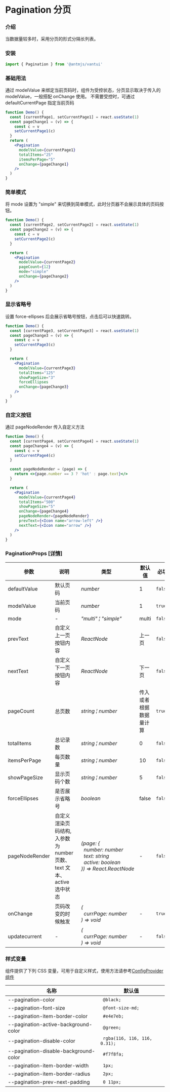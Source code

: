 # Pagination 分页

### 介绍

当数据量较多时，采用分页的形式分隔长列表。

### 安装

```javascript
import { Pagination } from '@antmjs/vantui'
```

### 基础用法

通过 modelValue 来绑定当前页码时，组件为受控状态，分页显示取决于传入的 modelValue，一般搭配 onChange 使用。
不需要受控时，可通过 defaultCurrentPage 指定当前页码

```jsx
function Demo() {
  const [currentPage1, setCurrentPage1] = react.useState(1)
  const pageChange1 = (v) => {
    const c = v
    setCurrentPage1(c)
  }
  return (
    <Pagination
      modelValue={currentPage1}
      totalItems="25"
      itemsPerPage="5"
      onChange={pageChange1}
    />
  )
}
```

### 简单模式

将 mode 设置为 "simple" 来切换到简单模式，此时分页器不会展示具体的页码按钮。

```jsx
function Demo() {
  const [currentPage2, setCurrentPage2] = react.useState(1)
  const pageChange2 = (v) => {
    const c = v
    setCurrentPage2(c)
  }

  return (
    <Pagination
      modelValue={currentPage2}
      pageCount={12}
      mode="simple"
      onChange={pageChange2}
    />
  )
}
```

### 显示省略号

设置 force-ellipses 后会展示省略号按钮，点击后可以快速跳转。

```jsx
function Demo() {
  const [currentPage3, setCurrentPage3] = react.useState(1)
  const pageChange3 = (v) => {
    const c = v
    setCurrentPage3(c)
  }

  return (
    <Pagination
      modelValue={currentPage3}
      totalItems="125"
      showPageSize="3"
      forceEllipses
      onChange={pageChange3}
    />
  )
}
```

### 自定义按钮

通过 pageNodeRender 传入自定义方法

```jsx
function Demo() {
  const [currentPage4, setCurrentPage4] = react.useState(1)
  const pageChange4 = (v) => {
    const c = v
    setCurrentPage4(c)
  }

  const pageNodeRender = (page) => {
    return <>{page.number == 3 ? 'hot' : page.text}</>
  }

  return (
    <Pagination
      modelValue={currentPage4}
      totalItems="500"
      showPageSize="5"
      onChange={pageChange4}
      pageNodeRender={pageNodeRender}
      prevText={<Icon name="arrow-left" />}
      nextText={<Icon name="arrow" />}
    />
  )
}
```

### PaginationProps [[详情]](https://github.com/AntmJS/vantui/tree/main/packages/vantui/types/pagination.d.ts)

| 参数           | 说明                                                                  | 类型                                                                                                                                                                                                                            | 默认值                 | 必填    |
| -------------- | --------------------------------------------------------------------- | ------------------------------------------------------------------------------------------------------------------------------------------------------------------------------------------------------------------------------- | ---------------------- | ------- |
| defaultValue   | 默认页码                                                              | _&nbsp;&nbsp;number<br/>_                                                                                                                                                                                                       | 1                      | `false` |
| modelValue     | 当前页码                                                              | _&nbsp;&nbsp;number<br/>_                                                                                                                                                                                                       | 1                      | `true`  |
| mode           | -                                                                     | _&nbsp;&nbsp;"multi"&nbsp;&brvbar;&nbsp;"simple"<br/>_                                                                                                                                                                          | multi                  | `false` |
| prevText       | 自定义上一页按钮内容                                                  | _&nbsp;&nbsp;ReactNode<br/>_                                                                                                                                                                                                    | 上一页                 | `false` |
| nextText       | 自定义下一页按钮内容                                                  | _&nbsp;&nbsp;ReactNode<br/>_                                                                                                                                                                                                    | 下一页                 | `false` |
| pageCount      | 总页数                                                                | _&nbsp;&nbsp;string&nbsp;&brvbar;&nbsp;number<br/>_                                                                                                                                                                             | 传入或者根据数据量计算 | `true`  |
| totalItems     | 总记录数                                                              | _&nbsp;&nbsp;string&nbsp;&brvbar;&nbsp;number<br/>_                                                                                                                                                                             | 0                      | `false` |
| itemsPerPage   | 每页数量                                                              | _&nbsp;&nbsp;string&nbsp;&brvbar;&nbsp;number<br/>_                                                                                                                                                                             | 10                     | `false` |
| showPageSize   | 显示页码个数                                                          | _&nbsp;&nbsp;string&nbsp;&brvbar;&nbsp;number<br/>_                                                                                                                                                                             | 5                      | `false` |
| forceEllipses  | 是否展示省略号                                                        | _&nbsp;&nbsp;boolean<br/>_                                                                                                                                                                                                      | false                  | `false` |
| pageNodeRender | 自定义渲染页码结构, 入参数为 number 页数、text 文本、 active 选中状态 | _&nbsp;&nbsp;(page:&nbsp;{<br/>&nbsp;&nbsp;&nbsp;&nbsp;number:&nbsp;number<br/>&nbsp;&nbsp;&nbsp;&nbsp;text:&nbsp;string<br/>&nbsp;&nbsp;&nbsp;&nbsp;active:&nbsp;boolean<br/>&nbsp;&nbsp;})&nbsp;=>&nbsp;React.ReactNode<br/>_ | -                      | `false` |
| onChange       | 页码改变的时候触发                                                    | _&nbsp;&nbsp;(<br/>&nbsp;&nbsp;&nbsp;&nbsp;currPage:&nbsp;number<br/>&nbsp;&nbsp;)&nbsp;=>&nbsp;void<br/>_                                                                                                                      | -                      | `true`  |
| updatecurrent  | -                                                                     | _&nbsp;&nbsp;(<br/>&nbsp;&nbsp;&nbsp;&nbsp;currPage:&nbsp;number<br/>&nbsp;&nbsp;)&nbsp;=>&nbsp;void<br/>_                                                                                                                      | -                      | `false` |

### 样式变量

组件提供了下列 CSS 变量，可用于自定义样式，使用方法请参考[ConfigProvider 组件](https://antmjs.github.io/vantui/#/config-provider)

| 名称                                  | 默认值                        |
| ------------------------------------- | ----------------------------- |
| --pagination-color                    | ` @black;`                    |
| --pagination-font-size                | ` @font-size-md;`             |
| --pagination-item-border-color        | ` #e4e7eb;`                   |
| --pagination-active-background-color  | ` @green;`                    |
| --pagination-disable-color            | ` rgba(116, 116, 116, 0.31);` |
| --pagination-disable-background-color | ` #f7f8fa;`                   |
| --pagination-item-border-width        | ` 1px;`                       |
| --pagination-item-border-radius       | ` 2px;`                       |
| --pagination-prev-next-padding        | ` 0 11px;`                    |
